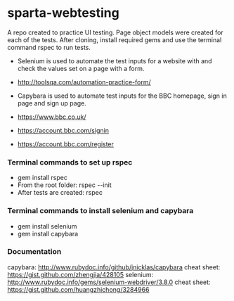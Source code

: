 # sparta-webtesting
A repo created to practice UI testing. Page object models were created for each of the tests. After cloning, install required gems and use the terminal command rspec to run tests.
* Selenium is used to automate the test inputs for a website with and check the values set on a page with a form.
* http://toolsqa.com/automation-practice-form/


* Capybara is used to automate test inputs for the BBC homepage, sign in page and sign up page.
* https://www.bbc.co.uk/
* https://account.bbc.com/signin
* https://account.bbc.com/register


### Terminal commands to set up rspec
* gem install rspec
* From the root folder: rspec --init
* After tests are created: rspec

### Terminal commands to install selenium and capybara
* gem install selenium
* gem install capybara

### Documentation
capybara: http://www.rubydoc.info/github/jnicklas/capybara
cheat sheet: https://gist.github.com/zhengjia/428105
selenium: http://www.rubydoc.info/gems/selenium-webdriver/3.8.0
cheat sheet: https://gist.github.com/huangzhichong/3284966
